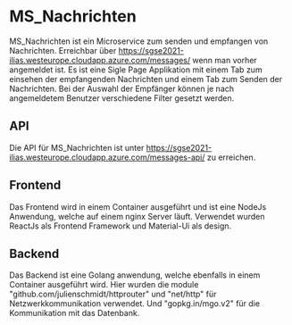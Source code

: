 # MS_Nachrichten
MS_Nachrichten ist ein Microservice zum senden und empfangen von Nachrichten. Erreichbar über https://sgse2021-ilias.westeurope.cloudapp.azure.com/messages/ wenn man vorher angemeldet ist.
Es ist eine Sigle Page Applikation mit einem Tab zum einsehen der empfangenden Nachrichten und einem Tab zum Senden der Nachrichten. Bei der Auswahl der Empfänger können je nach angemeldetem Benutzer verschiedene Filter gesetzt werden.

## API
Die API für MS_Nachrichten ist unter https://sgse2021-ilias.westeurope.cloudapp.azure.com/messages-api/ zu erreichen.

## Frontend
Das Frontend wird in einem Container ausgeführt und ist eine NodeJs Anwendung, welche auf einem nginx Server läuft. Verwendet wurden ReactJs als Frontend Framework und Material-Ui als design.

## Backend
Das Backend ist eine Golang anwendung, welche ebenfalls in einem Container ausgeführt wird. Hier wurden die module "github.com/julienschmidt/httprouter"  und "net/http" für Netzwerkkommunikation verwendet. Und "gopkg.in/mgo.v2" für die Kommunikation mit das Datenbank.
